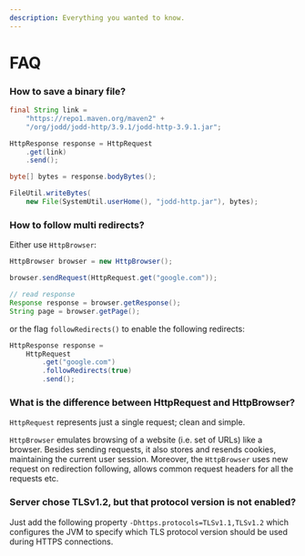 ```yaml
---
description: Everything you wanted to know.
---
```


# FAQ

### How to save a binary file?

```java
final String link =
    "https://repo1.maven.org/maven2" +
    "/org/jodd/jodd-http/3.9.1/jodd-http-3.9.1.jar";

HttpResponse response = HttpRequest
    .get(link)
    .send();

byte[] bytes = response.bodyBytes();

FileUtil.writeBytes(
    new File(SystemUtil.userHome(), "jodd-http.jar"), bytes);
```

### How to follow multi redirects?

Either use `HttpBrowser`:

```java
HttpBrowser browser = new HttpBrowser();

browser.sendRequest(HttpRequest.get("google.com"));

// read response
Response response = browser.getResponse();
String page = browser.getPage();
```

or the flag `followRedirects()` to enable the following redirects:

```java
HttpResponse response =
    HttpRequest
        .get("google.com")
        .followRedirects(true)
        .send();
```

### What is the difference between HttpRequest and HttpBrowser?

`HttpRequest` represents just a single request; clean and simple.

`HttpBrowser` emulates browsing of a website \(i.e. set of URLs\) like a browser. Besides sending requests, it also stores and resends cookies, maintaining the current user session. Moreover, the `HttpBrowser` uses new request on redirection following, allows common request headers for all the requests etc.

### Server chose TLSv1.2, but that protocol version is not enabled?

Just add the following property `-Dhttps.protocols=TLSv1.1,TLSv1.2` which configures the JVM to specify which TLS protocol version should be used during HTTPS connections.

